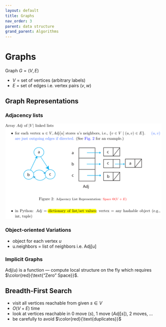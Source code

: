 ```yaml
---
layout: default
title: Graphs
nav_order: 3
parent: data structure
grand_parent: Algorithms
---
```


# Graphs
Graph $G = (V, E)$
- $V$ = set of vertices (arbitrary labels)
- $E$ = set of edges i.e. vertex pairs $(v, w)$

## Graph Representations
### Adjacency lists

<img src="/assets/image/data-structure/adjacencyList.png" width = 700/>

### Object-oriented Variations
- object for each vertex $u$
- u.neighbors = list of neighbors i.e. Adj[u]

### Implicit Graphs
Adj(u) is a function — compute local structure on the fly which requires $\color{red}{\text{“Zero” Space}}$.

## Breadth-First Search
- visit all vertices reachable from given $s \in V$
- $O(V+E)$ time
- look at vertices reachable in 0 move ($s$), 1 move ($Adj[s]$), 2 moves, $\dotsc$
- be carefully to avoid $\color{red}{\text{duplicates}}$ 



<!-- <p align="center">
<img src="/assets/image/data-structure/adjacencyList.png" width = 700/>
</p> -->